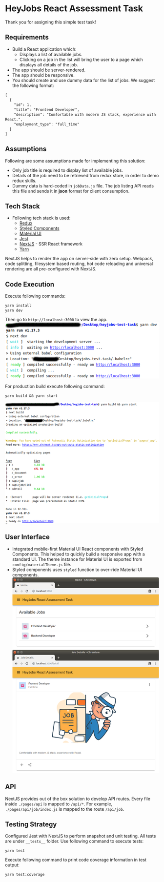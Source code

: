 # HeyJobs React Assessment Task

Thank you for assigning this simple test task! 

## Requirements

* Build a React application which:
   * Displays a list of available jobs.
   * Clicking on a job in the list will bring the user to a page which displays all details of the job.
* The app should be server-rendered.
* The app should be responsive.
* You should create and use dummy data for the list of jobs. We suggest the following format:
```
[
  {
    "id": 1,
    "title": "Frontend Developer",
    "description": "Comfortable with modern JS stack, experience with React.",
    "employment_type": "full_time"
  }
]
```

## Assumptions

Following are some assumptions made for implementing this solution:
* Only job title is required to display list of available jobs.
* Details of the job need to be retrieved from redux store, in order to demo redux skills.
* Dummy data is hard-coded in `jobData.js` file. The job listing API reads this file and sends it in **json** format for client consumption.

## Tech Stack

* Following tech stack is used:
  * [Redux](https://github.com/reactjs/redux)
  * [Styled Components](https://github.com/styled-components/styled-components)
  * [Material UI](https://material-ui.com/https://material-ui.com/)
  * [Jest](https://github.com/facebook/jest)
  * [NextJS](https://nextjs.org/) - SSR React framework
  * [Yarn](https://yarnpkg.com/lang/en/)

NextJS helps to render the app on server-side with zero setup. Webpack, code splitting, filesystem based routing, hot code reloading and universal rendering are all pre-configured with NextJS.

## Code Execution

Execute following commands:
```
yarn install
yarn dev
```
Then go to `http://localhost:3000` to view the app.
![Code Execution](./public/yarnDev.png)

For production build execute following command:
```
yarn build && yarn start
```
![Production Build](./public/yarnStart.png)

## User Interface

* Integrated mobile-first Material UI React components with Styled Components. This helped to quickly build a responsive app with a standard UI. The theme instance for Material UI is exported from `config/materialTheme.js` file.
* Styled components uses `styled` function to over-ride Material UI components.
 ![Home Page](./public/HomePage.png)
 ![Detail Page](./public/DetailPage.png)

## API

NextJS provides out of the box solution to develop API routes. Every file inside `./pages/api` is mapped to `/api/*`. For example, `./pages/api/job/index.js` is mapped to the route `/api/job`.

## Testing Strategy
Configured Jest with NextJS to perform snapshot and unit testing. All tests are under `__tests__` folder. Use following command to execute tests:
```
yarn test
```
Execute following command to print code coverage information in test output:
```
yarn test:coverage
```
